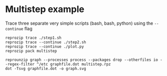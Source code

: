 # Multistep example

Trace three separate very simple scripts (bash, bash, python) using the `--continue` flag

```
reprozip trace ./step1.sh
reprozip trace --continue ./step2.sh
reprozip trace --continue ./plot.py
reprozip pack multistep

reprounzip graph --processes process --packages drop --otherfiles io --regex-filter ^/etc graphfile.dot multistep.rpz
dot -Tsvg graphfile.dot -o graph.svg
```
